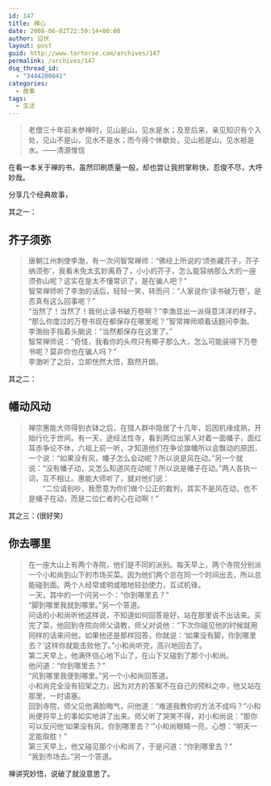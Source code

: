 ```yaml
---
id: 147
title: 禅心
date: 2008-06-02T22:59:14+00:00
author: 愆伏
layout: post
guid: http://www.tortorse.com/archives/147
permalink: /archives/147
dsq_thread_id:
  - "3444280841"
categories:
  - 故事
tags:
  - 生活
---
```

> 老僧三十年前未参禅时，见山是山，见水是水；及至后来，亲见知识有个入处，见山不是山，见水不是水；而今得个休歇处，见山袛是山，见水袛是水。——清源惟信

在看一本关于禅的书，虽然印刷质量一般，却也尝让我拊掌称快，忍俊不尽，大呼妙哉。

分享几个经典故事，

其之一：

## 芥子须弥

> 唐朝江州刺使李渤，有一次问智常禅师：“佛经上所说的‘须弥藏芥子，芥子纳须弥’，我看未免太玄妙离奇了，小小的芥子，怎么能容纳那么大的一座须弥山呢？这实在是太不懂常识了，是在骗人吧？”   
> 智常禅师听了李渤的话后，轻轻一笑，转而问：“人家说你‘读书破万卷’，是否真有这么回事呢？”   
> “当然了！当然了！我何止读书破万卷啊？”李渤显出一派得意洋洋的样子。   
> “那么你度过的万卷书现在都保存在哪里呢？”智常禅师顺着话题问李渤。   
> 李渤抬手指着头脑说：“当然都保存在这里了。”   
> 智常禅师说：“奇怪，我看你的头颅只有椰子那么大，怎么可能装得下万卷书呢？莫非你也在骗人吗？”   
> 李渤听了之后，立即恍然大悟，豁然开朗。 

其之二：

## 幡动风动

> 禅宗惠能大师得到衣钵之后，在猎人群中隐居了十几年，后因机缘成熟，开始行化于世间。有一天，途经法性寺，看到两位出家人对着一面幡子，面红耳赤争论不休，六祖上前一听，才知道他们在争论旗幡所以会飘动的原因，一个说：“如果没有风，幡子怎么会动呢？所以说是风在动。”另一个就说：“没有幡子动，又怎么知道风在动呢？所以说是幡子在动。”两人各执一词，互不相让。惠能大师听了，就对他们说：   
> 　　“二位请别吵，我愿意为你们做个公正的裁判，其实不是风在动，也不是幡子在动，而是二位仁者的心在动啊！”

其之三：(很好笑)

## 你去哪里

> 在一座大山上有两个寺院，他们是不同的派别。每天早上，两个寺院分别派一个小和尚到山下的市场买菜。因为他们两个总在同一个时间出去，所以总能碰到面。两个人经常或明或暗地较劲使力，互试机锋。   
> 一天，其中的一个问另一个：“你到哪里去？”   
> “脚到哪里我就到哪里。”另一个答道。   
> 问话的小和尚听他这样说，不知道如何回答是好，站在那里说不出话来。买完了菜，他回到寺院向师父请教，师父对说他：“下次你碰见他的时候就用同样的话来问他，如果他还是那样回答，你就说：‘如果没有脚，你到哪里去？’这样你就能击败他了。”小和尚听完，高兴地回去了。   
> 第二天早上，他满怀信心地下山了，在山下又碰到了那个小和尚。   
> 他问道：“你到哪里去？”   
> “风到哪里我便到哪里。”另一个小和尚回答道。   
> 小和尚完全没有招架之力，因为对方的答案不在自己的预料之中，他又站在那里，一时语塞。   
> 回到寺院，师父见他满脸晦气，问他道：“难道我教你的方法不成吗？”小和尚便将早上的事如实地讲了出来。师父听了哭笑不得，对小和尚说：“那你可以反问他‘如果没有风，你到哪里去？’”小和尚眼睛一亮，心想：“明天一定能取胜！”   
> 第三天早上，他又碰见那个小和尚了，于是问道：“你到哪里去？”   
> “我到市场去。”另一个答道。 

禅讲究妙悟，说破了就没意思了。